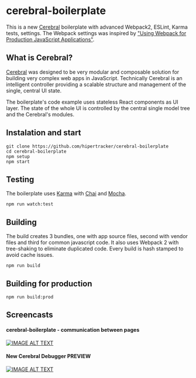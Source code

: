 # cerebral-boilerplate

This is a new [Cerebral](http://www.cerebraljs.com) boilerplate with advanced Webpack2, ESLint, Karma tests, settings. The Webpack settings was inspired by ["Using Webpack for Production JavaScript Applications"](https://egghead.io/courses/using-webpack-for-production-javascript-applications).

## What is Cerebral?

[Cerebral](http://cerebraljs.com) was designed to be very modular and composable solution for building very complex web apps in JavaScript. Technically Cerebral is an intelligent controller providing a scalable structure and management of the single, central UI state.

The boilerplate's code example uses stateless React components as UI layer. The state of the whole UI is controlled by the central single model tree and the Cerebral's modules.

## Instalation and start
```
git clone https://github.com/hipertracker/cerebral-boilerplate
cd cerebral-boilerplate
npm setup
npm start
```

## Testing

The boilerplate uses [Karma](https://karma-runner.github.io) with [Chai](http://chaijs.com/) and [Mocha](https://mochajs.org/).

```
npm run watch:test
```

## Building

The build creates 3 bundles, one with app source files, second with vendor files and third for common javascript code. It also uses Webpack 2 with tree-shaking to eliminate duplicated code. Every build is hash stamped to avoid cache issues.

```
npm run build
```

## Building for production

```
npm run build:prod
```

## Screencasts

#### cerebral-boilerplate - communication between pages

[![IMAGE ALT TEXT](http://img.youtube.com/vi/KJfg01AF1kM/0.jpg)](https://www.youtube.com/watch?v=KJfg01AF1kM&feature=youtu.be "cerebral-boilerplate - communication between pages")

#### New Cerebral Debugger PREVIEW

[![IMAGE ALT TEXT](http://img.youtube.com/vi/o76KvYOKg90/0.jpg)](https://www.youtube.com/watch?v=o76KvYOKg90  "New Cerebral Debugger PREVIEW")
